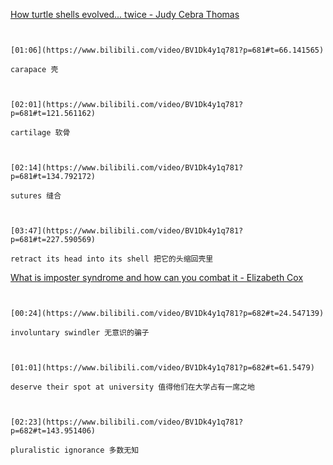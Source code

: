 [How turtle shells evolved... twice - Judy Cebra Thomas](https://www.bilibili.com/video/BV1Dk4y1q781?p=681)

```ad-note


[01:06](https://www.bilibili.com/video/BV1Dk4y1q781?p=681#t=66.141565)

carapace 壳

```

```ad-note


[02:01](https://www.bilibili.com/video/BV1Dk4y1q781?p=681#t=121.561162)

cartilage 软骨

```

```ad-note


[02:14](https://www.bilibili.com/video/BV1Dk4y1q781?p=681#t=134.792172)

sutures 缝合

```

```ad-note


[03:47](https://www.bilibili.com/video/BV1Dk4y1q781?p=681#t=227.590569)

retract its head into its shell 把它的头缩回壳里

```

[What is imposter syndrome and how can you combat it - Elizabeth Cox](https://www.bilibili.com/video/BV1Dk4y1q781?p=682)

```ad-note


[00:24](https://www.bilibili.com/video/BV1Dk4y1q781?p=682#t=24.547139)

involuntary swindler 无意识的骗子

```

```ad-note


[01:01](https://www.bilibili.com/video/BV1Dk4y1q781?p=682#t=61.5479)

deserve their spot at university 值得他们在大学占有一席之地

```

```ad-note


[02:23](https://www.bilibili.com/video/BV1Dk4y1q781?p=682#t=143.951406)

pluralistic ignorance 多数无知

```